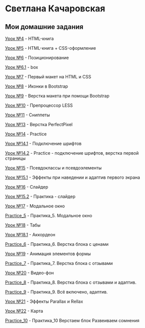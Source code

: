 

# Светлана Качаровская

## Мои домашние задания



[Урок №4](https://kacharovskaya.github.io/lesson_4/ "html-книга") - HTML-книга

[Урок №5](https://kacharovskaya.github.io/lesson_5/ "html-книга + СSS-оформление") - HTML-книга + СSS-оформление

[Урок №6](https://kacharovskaya.github.io/lesson_6/ "Позиционирование") - Позиционирование

[Урок №6.1](https://kacharovskaya.github.io/lesson_6.1/ "box") - box

[Урок №7](https://kacharovskaya.github.io/lesson_7/ "Первый макет на HTML и CSS") - Первый макет на HTML и CSS

[Урок №8](https://kacharovskaya.github.io/lesson_8/ "Иконки в Bootstrap") - Иконки в Bootstrap

[Урок №9](https://kacharovskaya.github.io/lesson_9/ "Верстка макета при помощи Bootstrap") - Верстка макета при помощи Bootstrap

[Урок №10](https://kacharovskaya.github.io/lesson_10/main.less "Препроцессор LESS") - Препроцессор LESS

[Урок №11](https://kacharovskaya.github.io/lesson_11/ "Сниппеты") - Сниппеты

[Урок №13](https://kacharovskaya.github.io/lesson_13/src/ "PerfectPixel") - Верстка PerfectPixel

[Урок №14](https://kacharovskaya.github.io/lesson_14/src/ "Practice") - Practice

[Урок №14.1](https://kacharovskaya.github.io/lesson_14.1/src/ "Fonts") - Подключение шрифтов

[Урок №14.2](https://kacharovskaya.github.io/lesson_14.2/src/ "Practice1") - Practice - подключение шрифтов, верстка первой страницы

[Урок №15](https://kacharovskaya.github.io/lesson_15/src/ "Псевдоклассы и псевдоэлементы") - Псевдоклассы и псевдоэлементы

[Урок №15.1](https://kacharovskaya.github.io/lesson_15.1/src/ "Practice2") - Эффекты при наведении и адаптив первого экрана

[Урок №16](https://kacharovskaya.github.io/lesson_16/src/ "Слайдер") - Слайдер

[Урок №15.2](https://kacharovskaya.github.io/lesson_15.2/src/ "Practice3") - Практика - слайдер

[Урок №17](https://kacharovskaya.github.io/lesson_17/src/ "Модальное окно") - Модальное окно

[Practice_5](https://kacharovskaya.github.io/Practice_5/src/ "Практика_5. Модальное окно") - Практика_5. Модальное окно

[Урок №18](https://kacharovskaya.github.io/lesson_18-tabs/src/ "Табы") - Табы

[Урок №18.1](https://kacharovskaya.github.io/lesson_18.1-accordion/src/ "Аккордеон") - Аккордеон

[Practice_6](https://kacharovskaya.github.io/Practice_6/src/ "Практика_6. Блок с ценами") - Практика_6. Верстка блока с ценами

[Урок №19](https://kacharovskaya.github.io/lesson_19/src/ "Анимация") - Анимация элементов формы

[Practice_7](https://kacharovskaya.github.io/Practice_7/src/ "Практика_7. Блок с отзывами") - Практика_7. Верстка блока с отзывами

[Урок №20](https://kacharovskaya.github.io/lesson_20/src/ "Видео-фон") - Видео-фон

[Practice_8](https://kacharovskaya.github.io/Practice_8/src/ "Практика_8. Блок с отзывами. Адаптив.") - Практика_8. Верстка блока с отзывами и адаптив.

[Practice_9](https://kacharovskaya.github.io/Practice_9/src/ "Практика_9. Всё включено. Адаптив.") - Практика_9. Всё включено, адаптив.

[Урок №21](https://kacharovskaya.github.io/lesson_21/src/ "Эффекты Parallax и Rellax") - Эффекты Parallax и Rellax

[Урок №22](https://kacharovskaya.github.io/lesson_22/src/ "Карта") - Карта

[Practice_10](https://kacharovskaya.github.io/Practice_9/src/ "Практика_10. Верстаем блок Развеиваем сомнения") - Практика_10 Верстаем блок Развеиваем сомнения
